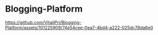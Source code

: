 # Blogging-Platform


https://github.com/VitaliPri/Blogging-Platform/assets/101225909/74e54cee-0ea7-4bd4-a222-025dc78da6e0

